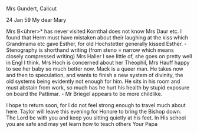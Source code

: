 Mrs Gundert, Calicut

 24 Jan 59
My dear Mary

Mrs B<ührer>* has never visited Kornthal does not know Mrs Daur etc. I found that Herm must have mistaken about their laughing at the kiss which Grandmama etc gave Esther, for old Hochstetter generally kissed Esther. - Stenography is shorthand writing (from steno = narrow which means closely compressed writing) Mrs Haller I see little of, she goes on pretty well in Engl I think. Mrs Hoch is concerned about her Theophil, Mrs Hauff happy to see her baby so much better now. Mack is a queer man. He takes now and then to speculation, and wants to finish a new system of divinity, the old systems being evidently not enough for him. He sits in his room and must abstain from work, so much has he hurt his health by stupid exposure on board the Pattimar. - Mr Briegel appears to be more childlike.

I hope to return soon, for I do not feel strong enough to travel much about here. Taylor will leave this evening for Honore to bring the Bishop down. 
The Lord be with you and keep you sitting quietly at his feet. In His school you are safe and may yet learn how to teach others
 Your Papa
